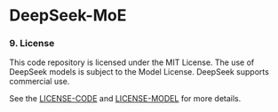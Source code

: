 # DeepSeek-MoE

### 9. License
This code repository is licensed under the MIT License. The use of DeepSeek models is subject to the Model License. DeepSeek supports commercial use.

See the [LICENSE-CODE](LICENSE-CODE) and [LICENSE-MODEL](LICENSE-MODEL) for more details.
